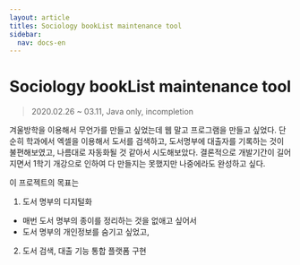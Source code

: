 ```yaml
---
layout: article
titles: Sociology bookList maintenance tool
sidebar:
  nav: docs-en
---
```


#  Sociology bookList maintenance tool 
>  2020.02.26 ~ 03.11,
>  Java only,
>  incompletion

겨울방학을 이용해서 무언가를 만들고 싶었는데 웹 말고 프로그램을 만들고 싶었다. 단순히 학과에서 엑셀을 이용해서 도서를 검색하고, 도서명부에 대출자를 기록하는 것이 불편해보였고, 나름대로 자동화될 것 같아서 시도해보았다. 결론적으로 개발기간이 길어지면서 1학기 개강으로 인하여 다 만들지는 못했지만 나중에라도 완성하고 싶다.

이 프로젝트의 목표는

1. 도서 명부의 디지털화
  + 매번 도서 명부의 종이를 정리하는 것을 없애고 싶어서 
  + 도서 명부의 개인정보를 숨기고 싶었고,
 
2. 도서 검색, 대출 기능 통합 플랫폼 구현